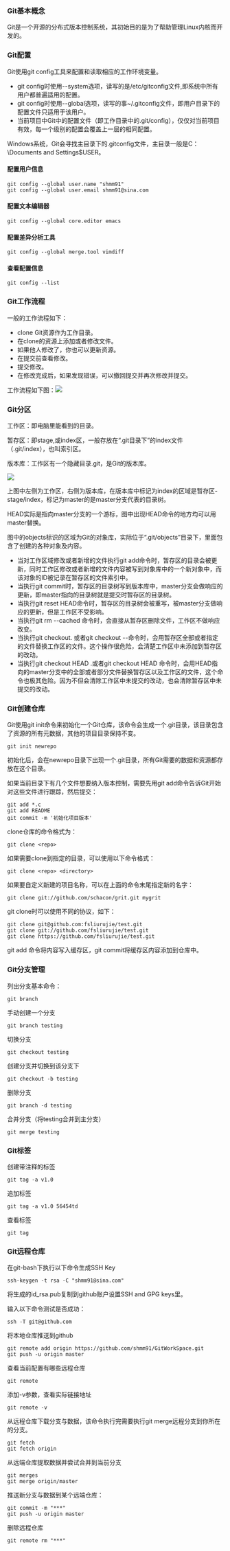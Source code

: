 ### Git基本概念

Git是一个开源的分布式版本控制系统，其初始目的是为了帮助管理Linux内核而开发的。

### Git配置

Git使用git config工具来配置和读取相应的工作环境变量。

* git config时使用--system选项，读写的是/etc/gitconfig文件,即系统中所有用户都普遍适用的配置。
* git config时使用--global选项，读写的事~/.gitconfig文件，即用户目录下的配置文件只适用于该用户。
* 当前项目中Git中的配置文件（即工作目录中的.git/config），仅仅对当前项目有效，每一个级别的配置会覆盖上一层的相同配置。

Windows系统，Git会寻找主目录下的.gitconfig文件，主目录一般是C：\Documents and Settings\$USER。

#### 配置用户信息

```
git config --global user.name "shmm91"
git config --global user.email shmm91@sina.com
```

#### 配置文本编辑器

```
git config --global core.editor emacs
```

#### 配置差异分析工具

```
git config --global merge.tool vimdiff
```

#### 查看配置信息

```
git config --list
```

### Git工作流程

一般的工作流程如下：

* clone Git资源作为工作目录。
* 在clone的资源上添加或者修改文件。
* 如果他人修改了，你也可以更新资源。
* 在提交前查看修改。
* 提交修改。
* 在修改完成后，如果发现错误，可以撤回提交并再次修改并提交。

工作流程如下图：![](C:\Users\shmm\Desktop\笔记\git-process.png)

### Git分区

工作区：即电脑里能看到的目录。

暂存区：即stage,或index区，一般存放在“.git目录下”的index文件（.git/index），也叫索引区。

版本库：工作区有一个隐藏目录.git，是Git的版本库。

![](C:\Users\shmm\Desktop\笔记\gitworkspace.jpg)

上图中左侧为工作区，右侧为版本库，在版本库中标记为index的区域是暂存区-stage/index，标记为master的是master分支代表的目录树。

HEAD实际是指向master分支的一个游标，图中出现HEAD命令的地方均可以用master替换。

图中的objects标识的区域为Git的对象库，实际位于“.git/objects”目录下，里面包含了创建的各种对象及内容。

* 当对工作区域修改或者新增的文件执行git add命令时，暂存区的目录会被更新，同时工作区修改或者新增的文件内容被写到对象库中的一个新对象中，而该对象的ID被记录在暂存区的文件索引中。
* 当执行git commit时，暂存区的目录树写到版本库中，master分支会做响应的更新，即master指向的目录树就是提交时暂存区的目录树。
* 当执行git reset HEAD命令时，暂存区的目录树会被重写，被master分支做响应的更新，但是工作区不受影响。
* 当执行git rm --cached <file> 命令时，会直接从暂存区删除文件，工作区不做响应改变。
* 当执行git checkout. 或者git checkout --<file>命令时，会用暂存区全部或者指定的文件替换工作区的文件。这个操作很危险，会清楚工作区中未添加到暂存区的改动。
* 当执行git checkout HEAD .或者git checkout HEAD <file>命令时，会用HEAD指向的master分支中的全部或者部分文件替换暂存区以及工作区的文件，这个命令也极其危险。因为不但会清除工作区中未提交的改动，也会清除暂存区中未提交的改动。

### Git创建仓库

Git使用git init命令来初始化一个Git仓库，该命令会生成一个.git目录，该目录包含了资源的所有元数据，其他的项目目录保持不变。

```
git init newrepo
```

初始化后，会在newrepo目录下出现一个.git目录，所有Git需要的数据和资源都存放在这个目录。

如果当前目录下有几个文件想要纳入版本控制，需要先用git add命令告诉Git开始对这些文件进行跟踪，然后提交：

```
git add *.c
git add README
git commit -m '初始化项目版本'
```

clone仓库的命令格式为：

```
git clone <repo>
```

如果需要clone到指定的目录，可以使用以下命令格式：

```
git clone <repo> <directory>
```

如果要自定义新建的项目名称，可以在上面的命令末尾指定新的名字：

```
git clone git://github.com/schacon/grit.git mygrit
```

git clone时可以使用不同的协议，如下：

```
git clone git@github.com:fsliurujie/test.git
git clone git://github.com/fsliurujie/test.git
git clone https://github.com/fsliurujie/test.git
```

git add 命令将内容写入缓存区，git commit将缓存区内容添加到仓库中。

### Git分支管理

列出分支基本命令：

```
git branch
```

手动创建一个分支

```
git branch testing
```

切换分支

```
git checkout testing
```

创建分支并切换到该分支下

```
git checkout -b testing
```

删除分支

```
git branch -d testing
```

合并分支（将testing合并到主分支）

```
git merge testing
```

### Git标签

创建带注释的标签

```
git tag -a v1.0
```

追加标签

```
git tag -a v1.0 56454td
```

查看标签

```
git tag
```

### Git远程仓库

在git-bash下执行以下命令生成SSH Key

```
ssh-keygen -t rsa -C "shmm91@sina.com"
```

将生成的id_rsa.pub复制到github账户设置SSH and GPG keys里。

输入以下命令测试是否成功：

```
ssh -T git@github.com
```

将本地仓库推送到github

```
git remote add origin https://github.com/shmm91/GitWorkSpace.git
git push -u origin master
```

查看当前配置有哪些远程仓库

```
git remote
```

添加-v参数，查看实际链接地址

```
git remote -v
```

从远程仓库下载分支与数据，该命令执行完需要执行git merge远程分支到你所在的分支。

```
git fetch
git fetch origin
```

从远端仓库提取数据并尝试合并到当前分支

```
git merges
git merge origin/master
```

推送新分支与数据到某个远端仓库：

```
git commit -m "***"
git push -u origin master
```

删除远程仓库

```
git remote rm "***"
```

